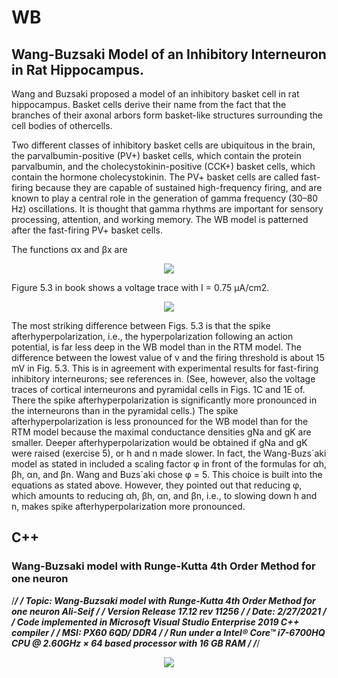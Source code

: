 # WB
## Wang-Buzsaki Model of an Inhibitory Interneuron in Rat Hippocampus.

Wang and Buzsaki proposed a model of an inhibitory basket cell in rat hippocampus. Basket cells derive their name from the fact that the branches of their
axonal arbors form basket-like structures surrounding the cell bodies of othercells.

Two different classes of inhibitory basket cells are ubiquitous in the brain, the parvalbumin-positive (PV+) basket cells, which contain the protein parvalbumin, and the cholecystokinin-positive (CCK+) basket cells, which contain the hormone cholecystokinin. The PV+ basket cells are called fast-firing because they are capable of sustained high-frequency firing, and are known to play a central role in the generation of gamma frequency (30–80 Hz) oscillations. It is thought that gamma rhythms are important for sensory processing, attention, and working memory. The WB model is patterned after the fast-firing PV+ basket cells.

 The functions αx and βx are
 
<p align="center">
 <img src="https://github.com/aliseif321/1.Models_of_Single_Neuron/blob/main/1.____(WB)______Wang-Buzsaki%20Model%20Single%20Neuron/Book/2.png?raw=true" >
 </p>

Figure 5.3 in book shows a voltage trace with I = 0.75 μA/cm2.

<p align="center">
 <img src="https://github.com/aliseif321/1.Models_of_Single_Neuron/blob/main/1.____(WB)______Wang-Buzsaki%20Model%20Single%20Neuron/Book/1.png?raw=true" >
 </p>

The most striking difference between Figs. 5.3 is that the spike afterhyperpolarization, i.e., the hyperpolarization following an action potential, is far less deep in the WB model than in the RTM model. The difference between the lowest value of v and the firing threshold is about 15 mV in Fig. 5.3. This is in agreement with experimental results for fast-firing inhibitory interneurons; see references in. (See, however, also the voltage traces of cortical interneurons and pyramidal cells in Figs. 1C and 1E of. There the spike afterhyperpolarization is significantly more pronounced in the interneurons than in the pyramidal cells.) The spike afterhyperpolarization is less pronounced for the WB model than for the RTM model because the maximal conductance densities gNa and gK are smaller. Deeper afterhyperpolarization would be obtained if gNa and gK were raised (exercise 5), or h and n made slower. In fact, the Wang-Buzs´aki model as stated in included a scaling factor φ in front of the formulas for αh, βh, αn, and βn. Wang and Buzs´aki chose φ = 5. This choice is built into the equations as stated above. However, they pointed out that reducing φ, which amounts to reducing αh, βh, αn, and βn, i.e., to slowing down h and n, makes spike afterhyperpolarization more pronounced.


## C++
### Wang-Buzsaki model with Runge-Kutta 4th Order Method for one neuron



/************************************************************************************************/
/*** Topic: Wang-Buzsaki model with Runge-Kutta 4th Order Method for one neuron    Ali-Seif   ***/
/*** Version Release 17.12 rev 11256                                                          ***/
/*** Date: 2/27/2021                                                                          ***/
/*** Code implemented in Microsoft Visual Studio Enterprise 2019 C++ compiler                 ***/
/*** MSI: PX60 6QD/ DDR4                                                                      ***/
/*** Run under a Intel® Core™ i7-6700HQ CPU @ 2.60GHz × 64 based processor with 16 GB RAM     ***/
/************************************************************************************************/


<p align="center">
 <img src="https://github.com/aliseif321/1.Models_of_Single_Neuron/blob/main/1.____(WB)______Wang-Buzsaki%20Model%20Single%20Neuron/C++/Picture/pic1.png?raw=true" >
 </p>
